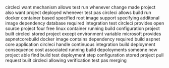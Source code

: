 circleci want mechanism allows test run whenever change made project also want project deployed whenever test pas circleci allows build run docker container based specified root image support specifying additonal image dependency database required integration test circleci provides open source project four free linux container running build configuration project built circleci stored project except environment variable microsoft provides aspnetcorebuild docker image contains dependency required build aspnet core application circleci handle continuous integration build deployment consequence cost associated running build depoloyments someone new project able find build test deployment step configuration stored project pull request built circleci allowing verification test pas merging